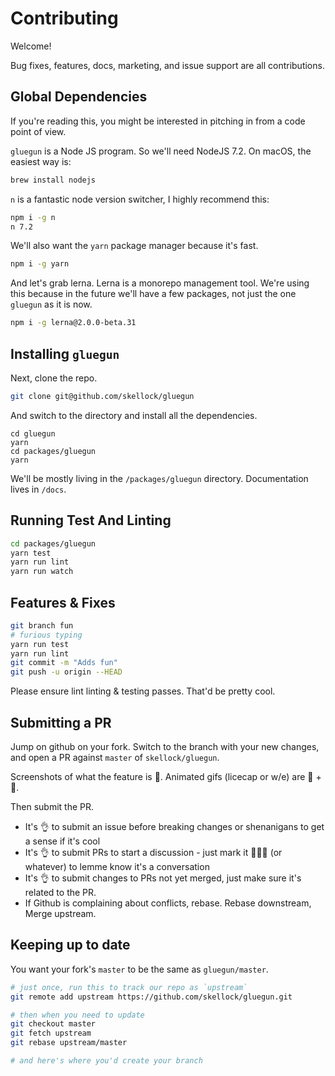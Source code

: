 # Contributing

Welcome!

Bug fixes, features, docs, marketing, and issue support are all contributions.


## Global Dependencies

If you're reading this, you might be interested in pitching in from a code point of view.

`gluegun` is a Node JS program. So we'll need NodeJS 7.2.  On macOS, the easiest way is:

```sh
brew install nodejs
```

`n` is a fantastic node version switcher, I highly recommend this:

```sh
npm i -g n
n 7.2
```

We'll also want the `yarn` package manager because it's fast.

```sh
npm i -g yarn
```

And let's grab lerna.  Lerna is a monorepo management tool.  We're using this because in
the future we'll have a few packages, not just the one `gluegun` as it is now.

```sh
npm i -g lerna@2.0.0-beta.31
```

## Installing `gluegun`

Next, clone the repo.

```sh
git clone git@github.com/skellock/gluegun
```

And switch to the directory and install all the dependencies.

```
cd gluegun
yarn
cd packages/gluegun
yarn
```

We'll be mostly living in the `/packages/gluegun` directory.  Documentation lives in
`/docs`. 


## Running Test And Linting

```sh
cd packages/gluegun
yarn test
yarn run lint
yarn run watch
```

## Features & Fixes

```sh
git branch fun
# furious typing
yarn run test
yarn run lint
git commit -m "Adds fun"
git push -u origin --HEAD
```

Please ensure lint linting & testing passes.  That'd be pretty cool.

## Submitting a PR

Jump on github on your fork.  Switch to the branch with your new changes, and 
open a PR against `master` of `skellock/gluegun`.

Screenshots of what the feature is 💯.  Animated gifs (licecap or w/e) are 💯 + 🦄.

Then submit the PR.

* It's 👌 to submit an issue before breaking changes or shenanigans to get a sense if it's cool
* It's 👌 to submit PRs to start a discussion - just mark it 🚨🚨🚨 (or whatever) to lemme know it's a conversation
* It's 👌 to submit changes to PRs not yet merged, just make sure it's related to the PR.
* If Github is complaining about conflicts, rebase.  Rebase downstream,  Merge upstream.

## Keeping up to date

You want your fork's `master` to be the same as `gluegun/master`.

```sh
# just once, run this to track our repo as `upstream`
git remote add upstream https://github.com/skellock/gluegun.git

# then when you need to update
git checkout master
git fetch upstream
git rebase upstream/master

# and here's where you'd create your branch
```



